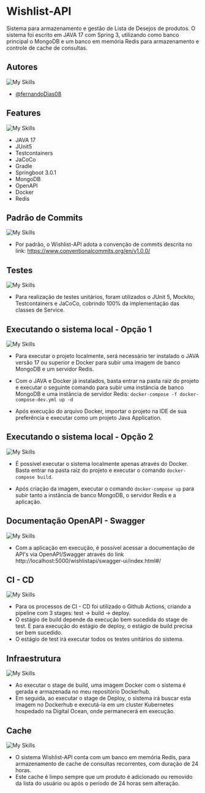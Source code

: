 # Wishlist-API
Sistema para armazenamento e gestão de Lista de Desejos de produtos.
O sistema foi escrito em JAVA 17 com Spring 3, utilizando como banco principal o MongoDB e um banco em memória Redis para armazenamento e controle de cache de consultas.

## Autores
![My Skills](https://skillicons.dev/icons?i=github)
- [@fernandoDias08](https://github.com/FernandoDias08) 


## Features
![My Skills](https://skillicons.dev/icons?i=java,spring,mongo,gradle,docker,redis)
- JAVA 17
- JUnit5
- Testcontainers
- JaCoCo
- Gradle
- Springboot 3.0.1
- MongoDB
- OpenAPI
- Docker
- Redis

## Padrão de Commits
![My Skills](https://skillicons.dev/icons?i=git)
- Por padrão, o Wishlist-API adota a convenção de commits descrita no link:
 https://www.conventionalcommits.org/en/v1.0.0/

## Testes
![My Skills](https://skillicons.dev/icons?i=java)
- Para realização de testes unitários, foram utilizados o JUnit 5, Mockito, Testcontainers e JaCoCo, cobrindo 100% da implementação das classes de Service.

## Executando o sistema local - Opção 1
![My Skills](https://skillicons.dev/icons?i=eclipse,java,docker)
- Para executar o projeto localmente, será necessário ter instalado o JAVA versão 17 ou superior e Docker para subir uma imagem de banco MongoDB e um servidor Redis.
- Com o JAVA e Docker já instalados, basta entrar na pasta raiz do projeto e executar o seguinte comando  para subir uma instância de banco MongoDB e uma instância de servidor Redis:
```docker-compose -f docker-compose-dev.yml up -d```

- Após execução do arquivo Docker, importar o projeto na IDE de sua preferência e executar como um projeto Java Application.
  
## Executando o sistema local - Opção 2
![My Skills](https://skillicons.dev/icons?i=docker)
- É possível executar o sistema localmente apenas através do Docker. Basta entrar na pasta raiz do projeto e executar o comando
 ```docker-compose build```. 

- Após criação da imagem, executar o comando ```docker-compose up``` para subir tanto a instância de banco MongoDB, o servidor Redis e a aplicação.

## Documentação OpenAPI - Swagger
![My Skills](https://skillicons.dev/icons?i=spring)
- Com a aplicação em execução, é possível acessar a documentação de API's via OpenAPI/Swagger através do link http://localhost:5000/wishlistapi/swagger-ui/index.html#/

## CI - CD 
![My Skills](https://skillicons.dev/icons?i=github,githubactions)
- Para os processos de CI - CD foi utilizado o Github Actions, criando a pipeline com 3 stages: test -> build -> deploy.
- O estágio de build depende da execução bem sucedida do stage de test. E para execução do estágio de deploy, o estágio de build precisa ser bem sucedido.
- O estágio de test irá executar todos os testes unitários do sistema.

## Infraestrutura
![My Skills](https://skillicons.dev/icons?i=docker,kubernetes)
- Ao executar o stage de build, uma imagem Docker com o sistema é gerada e armazenada no meu repositório Dockerhub.
- Em seguida, ao executar o stage de Deploy, o sistema irá buscar esta imagem no Dockerhub e executá-la em um cluster Kubernetes hospedado na Digital Ocean, onde permanecerá em execução.

## Cache
![My Skills](https://skillicons.dev/icons?i=redis)
- O sistema Wishlist-API conta com um banco em memória Redis, para armazenamento de cache de consultas recorrentes, com duração de 24 horas.
- Este cache é limpo sempre que um produto é adicionado ou removido da lista do usuário ou após o período de 24 horas sem alteração.
